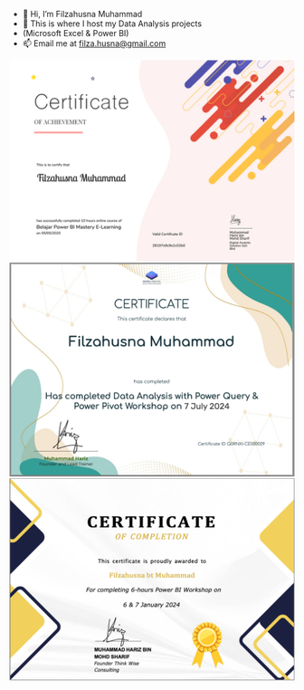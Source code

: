 - 👋 Hi, I’m Filzahusna Muhammad
- 🌱 This is where I host my Data Analysis projects
- (Microsoft Excel & Power BI)
- 📫 Email me at filza.husna@gmail.com

![](certificate-1746393317721.jpg)
  ![](Power_Query_Certificate.png)
  ![](Power_BI_Certificate.png)
  

<!---
filzahusna/filzahusna is a ✨ special ✨ repository because its `README.md` (this file) appears on your GitHub profile.
You can click the Preview link to take a look at your changes.
--->
